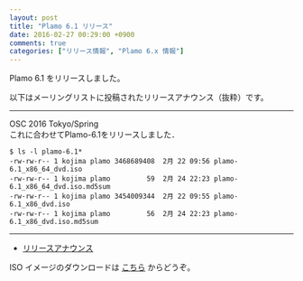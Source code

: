 ```yaml
---
layout: post
title: "Plamo 6.1 リリース"
date: 2016-02-27 00:29:00 +0900
comments: true
categories: ["リリース情報", "Plamo 6.x 情報"]
---
```


Plamo 6.1 をリリースしました。

以下はメーリングリストに投稿されたリリースアナウンス（抜粋）です。

----

OSC 2016 Tokyo/Spring    
これに合わせてPlamo-6.1をリリースしました．

    $ ls -l plamo-6.1*
    -rw-rw-r-- 1 kojima plamo 3468689408  2月 22 09:56 plamo-6.1_x86_64_dvd.iso
    -rw-rw-r-- 1 kojima plamo         59  2月 24 22:23 plamo-6.1_x86_64_dvd.iso.md5sum
    -rw-rw-r-- 1 kojima plamo 3454009344  2月 22 09:55 plamo-6.1_x86_dvd.iso
    -rw-rw-r-- 1 kojima plamo         56  2月 24 22:23 plamo-6.1_x86_dvd.iso.md5sum

----

* [リリースアナウンス](http://www.linet.gr.jp/~kojima/Plamo/ML/htdocs/201602/msg00030.html)

ISO イメージのダウンロードは [こちら](/download/) からどうぞ。
